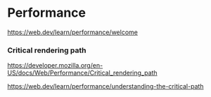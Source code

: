 # Performance
https://web.dev/learn/performance/welcome

### Critical rendering path

https://developer.mozilla.org/en-US/docs/Web/Performance/Critical_rendering_path

https://web.dev/learn/performance/understanding-the-critical-path
